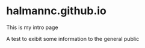# halmannc.github.io
This is my intro page

A test to exibit some information to the general public
